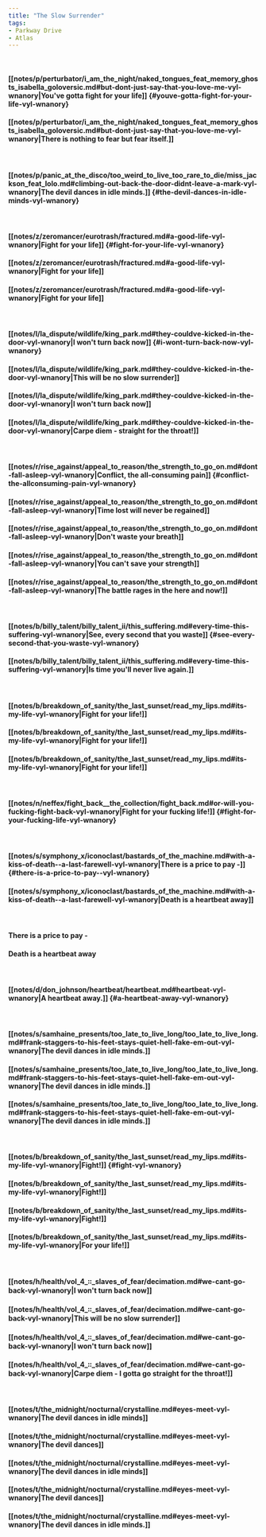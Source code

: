 ```yaml
---
title: "The Slow Surrender"
tags:
- Parkway Drive
- Atlas
---
```

&nbsp;
#### [[notes/p/perturbator/i_am_the_night/naked_tongues_feat_memory_ghosts_isabella_goloversic.md#but-dont-just-say-that-you-love-me-vyl-wnanory|You've gotta fight for your life]] {#youve-gotta-fight-for-your-life-vyl-wnanory}
#### [[notes/p/perturbator/i_am_the_night/naked_tongues_feat_memory_ghosts_isabella_goloversic.md#but-dont-just-say-that-you-love-me-vyl-wnanory|There is nothing to fear but fear itself.]]
&nbsp;
#### [[notes/p/panic_at_the_disco/too_weird_to_live_too_rare_to_die/miss_jackson_feat_lolo.md#climbing-out-back-the-door-didnt-leave-a-mark-vyl-wnanory|The devil dances in idle minds.]] {#the-devil-dances-in-idle-minds-vyl-wnanory}
&nbsp;
#### [[notes/z/zeromancer/eurotrash/fractured.md#a-good-life-vyl-wnanory|Fight for your life]] {#fight-for-your-life-vyl-wnanory}
#### [[notes/z/zeromancer/eurotrash/fractured.md#a-good-life-vyl-wnanory|Fight for your life]]
#### [[notes/z/zeromancer/eurotrash/fractured.md#a-good-life-vyl-wnanory|Fight for your life]]
&nbsp;
#### [[notes/l/la_dispute/wildlife/king_park.md#they-couldve-kicked-in-the-door-vyl-wnanory|I won't turn back now]] {#i-wont-turn-back-now-vyl-wnanory}
#### [[notes/l/la_dispute/wildlife/king_park.md#they-couldve-kicked-in-the-door-vyl-wnanory|This will be no slow surrender]]
#### [[notes/l/la_dispute/wildlife/king_park.md#they-couldve-kicked-in-the-door-vyl-wnanory|I won't turn back now]]
#### [[notes/l/la_dispute/wildlife/king_park.md#they-couldve-kicked-in-the-door-vyl-wnanory|Carpe diem - straight for the throat!]]
&nbsp;
#### [[notes/r/rise_against/appeal_to_reason/the_strength_to_go_on.md#dont-fall-asleep-vyl-wnanory|Conflict, the all-consuming pain]] {#conflict-the-allconsuming-pain-vyl-wnanory}
#### [[notes/r/rise_against/appeal_to_reason/the_strength_to_go_on.md#dont-fall-asleep-vyl-wnanory|Time lost will never be regained]]
#### [[notes/r/rise_against/appeal_to_reason/the_strength_to_go_on.md#dont-fall-asleep-vyl-wnanory|Don't waste your breath]]
#### [[notes/r/rise_against/appeal_to_reason/the_strength_to_go_on.md#dont-fall-asleep-vyl-wnanory|You can't save your strength]]
#### [[notes/r/rise_against/appeal_to_reason/the_strength_to_go_on.md#dont-fall-asleep-vyl-wnanory|The battle rages in the here and now!]]
&nbsp;
#### [[notes/b/billy_talent/billy_talent_ii/this_suffering.md#every-time-this-suffering-vyl-wnanory|See, every second that you waste]] {#see-every-second-that-you-waste-vyl-wnanory}
#### [[notes/b/billy_talent/billy_talent_ii/this_suffering.md#every-time-this-suffering-vyl-wnanory|Is time you'll never live again.]]
&nbsp;
#### [[notes/b/breakdown_of_sanity/the_last_sunset/read_my_lips.md#its-my-life-vyl-wnanory|Fight for your life!]]
#### [[notes/b/breakdown_of_sanity/the_last_sunset/read_my_lips.md#its-my-life-vyl-wnanory|Fight for your life!]]
#### [[notes/b/breakdown_of_sanity/the_last_sunset/read_my_lips.md#its-my-life-vyl-wnanory|Fight for your life!]]
&nbsp;
#### [[notes/n/neffex/fight_back__the_collection/fight_back.md#or-will-you-fucking-fight-back-vyl-wnanory|Fight for your fucking life!]] {#fight-for-your-fucking-life-vyl-wnanory}
&nbsp;
#### [[notes/s/symphony_x/iconoclast/bastards_of_the_machine.md#with-a-kiss-of-death--a-last-farewell-vyl-wnanory|There is a price to pay -]] {#there-is-a-price-to-pay--vyl-wnanory}
#### [[notes/s/symphony_x/iconoclast/bastards_of_the_machine.md#with-a-kiss-of-death--a-last-farewell-vyl-wnanory|Death is a heartbeat away]]
&nbsp;
#### There is a price to pay -
#### Death is a heartbeat away
&nbsp;
#### [[notes/d/don_johnson/heartbeat/heartbeat.md#heartbeat-vyl-wnanory|A heartbeat away.]] {#a-heartbeat-away-vyl-wnanory}
&nbsp;
#### [[notes/s/samhaine_presents/too_late_to_live_long/too_late_to_live_long.md#frank-staggers-to-his-feet-stays-quiet-hell-fake-em-out-vyl-wnanory|The devil dances in idle minds.]]
#### [[notes/s/samhaine_presents/too_late_to_live_long/too_late_to_live_long.md#frank-staggers-to-his-feet-stays-quiet-hell-fake-em-out-vyl-wnanory|The devil dances in idle minds.]]
#### [[notes/s/samhaine_presents/too_late_to_live_long/too_late_to_live_long.md#frank-staggers-to-his-feet-stays-quiet-hell-fake-em-out-vyl-wnanory|The devil dances in idle minds.]]
&nbsp;
#### [[notes/b/breakdown_of_sanity/the_last_sunset/read_my_lips.md#its-my-life-vyl-wnanory|Fight!]] {#fight-vyl-wnanory}
#### [[notes/b/breakdown_of_sanity/the_last_sunset/read_my_lips.md#its-my-life-vyl-wnanory|Fight!]]
#### [[notes/b/breakdown_of_sanity/the_last_sunset/read_my_lips.md#its-my-life-vyl-wnanory|Fight!]]
#### [[notes/b/breakdown_of_sanity/the_last_sunset/read_my_lips.md#its-my-life-vyl-wnanory|For your life!]]
&nbsp;
#### [[notes/h/health/vol_4_꞉꞉_slaves_of_fear/decimation.md#we-cant-go-back-vyl-wnanory|I won't turn back now]]
#### [[notes/h/health/vol_4_꞉꞉_slaves_of_fear/decimation.md#we-cant-go-back-vyl-wnanory|This will be no slow surrender]]
#### [[notes/h/health/vol_4_꞉꞉_slaves_of_fear/decimation.md#we-cant-go-back-vyl-wnanory|I won't turn back now]]
#### [[notes/h/health/vol_4_꞉꞉_slaves_of_fear/decimation.md#we-cant-go-back-vyl-wnanory|Carpe diem - I gotta go straight for the throat!]]
&nbsp;
#### [[notes/t/the_midnight/nocturnal/crystalline.md#eyes-meet-vyl-wnanory|The devil dances in idle minds]]
#### [[notes/t/the_midnight/nocturnal/crystalline.md#eyes-meet-vyl-wnanory|The devil dances]]
#### [[notes/t/the_midnight/nocturnal/crystalline.md#eyes-meet-vyl-wnanory|The devil dances in idle minds]]
#### [[notes/t/the_midnight/nocturnal/crystalline.md#eyes-meet-vyl-wnanory|The devil dances]]
#### [[notes/t/the_midnight/nocturnal/crystalline.md#eyes-meet-vyl-wnanory|The devil dances in idle minds.]]
